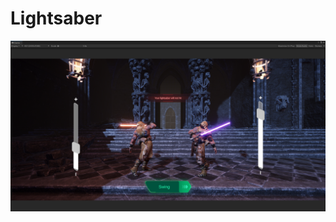 # Lightsaber
 ![Optional Text](https://github.com/efebuyukborekci/Lightsaber/blob/main/Assets/LightsaberSS1.PNG)
